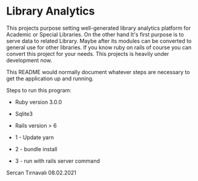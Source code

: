 # Library Analytics 
This projects purpose setting well-generated library analytics platform for Academic or Special Libraries.
On the other hand It's first purpose is to serve data to related Library.
Maybe after its modules can be converted to general use for other libraries.
If you know ruby on rails of course you can convert this project for your needs.
This projects is heavily under development now.

This README would normally document whatever steps are necessary to get the
application up and running.

Steps to run this program:

* Ruby version 3.0.0

* Sqlite3

* Rails version > 6

* 1 - Update yarn
* 2 - bundle install
* 3 - run with rails server command

 Sercan Tırnavalı 08.02.2021
